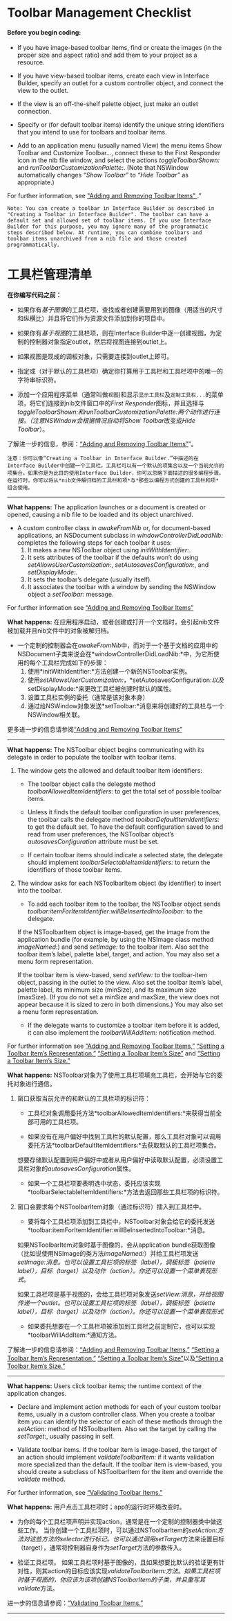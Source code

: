 # Toolbar Management Checklist

#### Before you begin coding:

* If you have image-based toolbar items, find or create the images (in the proper size and aspect ratio) and add them to your project as a resource.

* If you have view-based toolbar items, create each view in Interface Builder, specify an outlet for a custom controller object, and connect the view to the outlet.

* If the view is an off-the-shelf palette object, just make an outlet connection.

* Specify or (for default toolbar items) identify the unique string identifiers that you intend to use for toolbars and toolbar items.

* Add to an application menu (usually named View) the menu items Show Toolbar and Customize Toolbar..., connect these to the First Responder icon in the nib file window, and select the actions *toggleToolbarShown:* and *runToolbarCustomizationPalette:*. (Note that NSWindow automatically changes *“Show Toolbar”* to *“Hide Toolbar”* as appropriate.)

For further information, see [ "Adding and Removing Toolbar Items" ](https://developer.apple.com/library/mac/documentation/Cocoa/Conceptual/Toolbars/Tasks/AddRemoveToolbarItems.html#//apple_ref/doc/uid/20000755-BBCGJCDJ).”

```
Note: You can create a toolbar in Interface Builder as described in "Creating a Toolbar in Interface Builder". The toolbar can have a default set and allowed set of toolbar items. If you use Interface Builder for this purpose, you may ignore many of the programmatic steps described below. At runtime, you can combine toolbars and toolbar items unarchived from a nib file and those created programmatically.
```

# 工具栏管理清单

**在你编写代码之前：**

* 如果你有*基于图像*的工具栏项，查找或者创建需要用到的图像（用适当的尺寸和纵横比）并且将它们作为资源文件添加到你的项目中。

* 如果你有*基于视图*的工具栏项，则在Interface Builder中逐一创建视图，为定制的控制器对象指定outlet，然后将视图连接到outlet上。

* 如果视图是现成的调板对象，只需要连接到outlet上即可。

* 指定或（对于默认的工具栏项）确定你打算用于工具栏和工具栏项中的唯一的字符串标识符。

* 添加一个应用程序菜单（通常叫做`视图`)和显示`显示工具栏`及`定制工具栏...`的菜单项，将它们连接到nib文件窗口中的*First Responder*图标，并且选择与*toggleToolbarShown:*和*runToolbarCustomizationPalette:*两个动作进行连接。（注意NSWindow会根据情况自动将*Show Toolbar*改变成*Hide Toolbar*）。

了解进一步的信息，参阅：[“Adding and Removing Toolbar Items”](https://developer.apple.com/library/mac/documentation/Cocoa/Conceptual/Toolbars/Tasks/AddRemoveToolbarItems.html#//apple_ref/doc/uid/20000755-BBCGJCDJ)”。

```
注意：你可以像“Creating a Toolbar in Interface Builder.”中描述的在Interface Builder中创建一个工具栏。工具栏可以有一个默认的项集合以及一个当前允许的项集合。如果你是为此目的使用Interface Builder，你可以忽略下面描述的很多编程步骤。在运行时，你可以将从*nib文件解归档的工具栏和项*与*那些以编程方式创建的工具栏和项* 组合使用。
```

-----------

**What happens:** The application launches or a document is created or opened, causing a nib file to be loaded and its object unarchived.

* A custom controller class in *awakeFromNib* or, for document-based applications, an NSDocument subclass in *windowControllerDidLoadNib:* completes the following steps for each toolbar it uses:
    1. It makes a new NSToolbar object using *initWithIdentifier:*.
    2. It sets attributes of the toolbar if the defaults won’t do using *setAllowsUserCustomization:*, *setAutosavesConfiguration:*, and
    *setDisplayMode:*.
    3. It sets the toolbar’s delegate (usually itself).
    4. It associates the toolbar with a window by sending the NSWindow object a *setToolbar:* message.
    
For further information see [“Adding and Removing Toolbar Items” ](https://developer.apple.com/library/mac/documentation/Cocoa/Conceptual/Toolbars/Tasks/AddRemoveToolbarItems.html#//apple_ref/doc/uid/20000755-BBCGJCDJ)

**What happens:** 在应用程序启动，或者创建或打开一个文档时，会引起nib文件被加载并且nib文件中的对象被解归档。

* 一个定制的控制器会在*awakeFromNib*中，而对于一个基于文档的应用中的NSDocument子类来说会在*windowControllerDidLoadNib:*中，为它所使用的每个工具栏完成如下的步骤：
    1. 使用*initWithIdentifier:*方法创建一个新的NSToolbar实例。
    2. 使用*setAllowsUserCustomization:*，*setAutosavesConfiguration:*以及*setDisplayMode:*来更改工具栏被创建时默认的属性。
    3. 设置工具栏实例的委托（通常是该对象本身）
    4. 通过给NSWindow对象发送*setToolbar:*消息来将创建好的工具栏与一个NSWindow相关联。
    
更多进一步的信息请参阅[“Adding and Removing Toolbar Items”](https://developer.apple.com/library/mac/documentation/Cocoa/Conceptual/Toolbars/Tasks/AddRemoveToolbarItems.html#//apple_ref/doc/uid/20000755-BBCGJCDJ)

-----------

**What happens:** The NSToolbar object begins communicating with its delegate in order to populate the toolbar with toolbar items.

1. The window gets the allowed and default toolbar item identifiers:
    * The toolbar object calls the delegate method *toolbarAllowedItemIdentifiers:* to get the total set of possible toolbar items.
    
    * Unless it finds the default toolbar configuration in user preferences, the toolbar calls the delegate method *toolbarDefaultItemIdentifiers:* to get the default set.
    To have the default configuration saved to and read from user preferences, the NSToolbar object’s *autosavesConfiguration* attribute must be set.

    * If certain toolbar items should indicate a selected state, the delegate should implement *toolbarSelectableItemIdentifiers:* to return the identifiers of those toolbar items.
    
2. The window asks for each NSToolbarItem object (by identifier) to insert into the toolbar.

    * To add each toolbar item to the toolbar, the NSToolbar object sends *toolbar:itemForItemIdentifier:willBeInsertedIntoToolbar:* to the delegate.
    
    If the NSToolbarItem object is image-based, get the image from the application bundle (for example, by using the NSImage class method *imageNamed:*) and send
    *setImage:* to the toolbar item. Also set the toolbar item’s label, palette label, target, and action. You may also set a menu form representation.
    
    If the toolbar item is view-based, send *setView:* to the toolbar-item object, passing in the outlet to the view. Also set the toolbar item’s label, palette label,
    its minimum size (minSize), and its maximum size (maxSize). (If you do not set a minSize and maxSize, the view does not appear because it is sized to zero in both
    dimensions.) You may also set a menu form representation.

    * If the delegate wants to customize a toolbar item before it is added, it can also implement the *toolbarWillAddItem:* notification method.

For further information see [“Adding and Removing Toolbar Items,”](https://developer.apple.com/library/mac/documentation/Cocoa/Conceptual/Toolbars/Tasks/AddRemoveToolbarItems.html#//apple_ref/doc/uid/20000755-BBCGJCDJ ) [“Setting a Toolbar Item’s Representation,”](https://developer.apple.com/library/mac/documentation/Cocoa/Conceptual/Toolbars/Tasks/SettingTBItemRep.html#//apple_ref/doc/uid/20000722-BBCGFFHE) [“Setting a Toolbar Item’s Size”](https://developer.apple.com/library/mac/documentation/Cocoa/Conceptual/Toolbars/Tasks/SettingTBItemSize.html#//apple_ref/doc/uid/20000754-BAJEFGAB) and [“Setting a Toolbar Item’s Size.”](https://developer.apple.com/library/mac/documentation/Cocoa/Conceptual/Toolbars/Tasks/SettingTBItemSize.html#//apple_ref/doc/uid/20000754-BAJEFGAB)

**What happens:** NSToolbar对象为了使用工具栏项填充工具栏，会开始与它的委托对象进行通信。

1. 窗口获取当前允许的和默认的工具栏项的标识符：
    * 工具栏对象调用委托方法*toolbarAllowedItemIdentifiers:*来获得当前全部可用的工具栏项。
    
    * 如果没有在用户偏好中找到工具栏的默认配置，那么工具栏对象可以调用委托方法*toolbarDefaultItemIdentifiers:*去获取默认的工具栏项集合。
    
    想要存储默认配置到用户偏好中或者从用户偏好中读取默认配置，必须设置工具栏对象的*autosavesConfiguration*属性。
    
    * 如果一个工具栏项要表明选中状态，委托应该实现*toolbarSelectableItemIdentifiers:*方法去返回那些工具栏项的标识符。
    
2. 窗口会要求每个NSToolbarItem对象（通过标识符）插入到工具栏中。
    * 要将每个工具栏项添加到工具栏中，NSToolbar对象会给它的委托发送*toolbar:itemForItemIdentifier:willBeInsertedIntoToolbar:*消息。
    
    如果NSToolbarItem对象时基于图像的，会从application bundle获取图像（比如说使用NSImage的类方法*imageNamed:*）并给工具栏项发送*setImage:*消息。也可以设置工具栏项的标签（label），调板标签（palette label），目标（target）以及动作（action）。你还可以设置一个*菜单表现形式*。
    
    如果工具栏项是基于视图的，会给工具栏项对象发送*setView:*消息，并给视图传递一个outlet。也可以设置工具栏项的标签（label），调板标签（palette label），目标（target）以及动作（action）。你还可以设置一个*菜单表现形式*
    
    * 如果委托想要在一个工具栏项被添加到工具栏之前定制它，也可以实现*toolbarWillAddItem:*通知方法。

了解进一步的信息请参阅：[“Adding and Removing Toolbar Items,”](https://developer.apple.com/library/mac/documentation/Cocoa/Conceptual/Toolbars/Tasks/AddRemoveToolbarItems.html#//apple_ref/doc/uid/20000755-BBCGJCDJ ) [“Setting a Toolbar Item’s Representation,”](https://developer.apple.com/library/mac/documentation/Cocoa/Conceptual/Toolbars/Tasks/SettingTBItemRep.html#//apple_ref/doc/uid/20000722-BBCGFFHE) [“Setting a Toolbar Item’s Size”](https://developer.apple.com/library/mac/documentation/Cocoa/Conceptual/Toolbars/Tasks/SettingTBItemSize.html#//apple_ref/doc/uid/20000754-BAJEFGAB)以及[“Setting a Toolbar Item’s Size.”](https://developer.apple.com/library/mac/documentation/Cocoa/Conceptual/Toolbars/Tasks/SettingTBItemSize.html#//apple_ref/doc/uid/20000754-BAJEFGAB)    

--------------

**What happens:** Users click toolbar items; the runtime context of the application changes.

* Declare and implement action methods for each of your custom toolbar items, usually in a custom controller class.
When you create a toolbar item you can identify the selector of each of these methods through the *setAction:* method of NSToolbarItem. Also set the target by calling the *setTarget*:, usually passing in self.

* Validate toolbar items.
If the toolbar item is image-based, the target of an action should implement *validateToolbarItem:* if it wants validation more specialized than the default. If the toolbar item is view-based, you should create a subclass of NSToolbarItem for the item and override the *validate* method.

For further information, see [“Validating Toolbar Items.”](https://developer.apple.com/library/mac/documentation/Cocoa/Conceptual/Toolbars/Tasks/ValidatingTBItems.html#//apple_ref/doc/uid/20000753-BAJGFHDD)


**What happens:** 用户点击工具栏项时；app的运行时环境改变时。

* 为你的每个工具栏项声明并实现action，通常是在一个定制的控制器类中做这些工作。
当你创建一个工具栏项时，可以通过NSToolbarItem的*setAction:*方法对这些方法的selector进行标记。也可以通过调用*setTarget*方法来设置目标（target），通常将控制器自身作为*setTarget*方法的参数传入。

* 验证工具栏项。
如果工具栏项时基于图像的，且如果想要比默认的验证更有针对性，则其action的目标应该实现*validateToolbarItem:*方法。如果工具栏项时基于视图的，你应该为该项创建NSToolbarItem的子类，并且重写其*validate*方法。

进一步的信息请参阅：[“Validating Toolbar Items.”](https://developer.apple.com/library/mac/documentation/Cocoa/Conceptual/Toolbars/Tasks/ValidatingTBItems.html#//apple_ref/doc/uid/20000753-BAJGFHDD)

---------------













